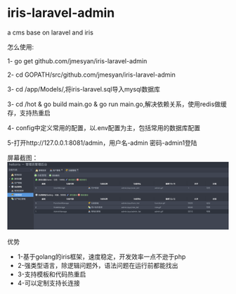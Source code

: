 # iris-laravel-admin
a cms base on laravel and iris

怎么使用:

1- go get github.com/jmesyan/iris-laravel-admin

2- cd GOPATH/src/github.com/jmesyan/iris-laravel-admin

3- cd /app/Models/,将iris-laravel.sql导入mysql数据库

3- cd /hot & go build main.go & go run main.go,解决依赖关系，使用redis做缓存，支持热重启

4- config中定义常用的配置，以.env配置为主，包括常用的数据库配置

5-打开http://127.0.0.1:8081/admin，用户名-admin 密码-admin1登陆


屏幕截图：
![image](./show.png)

优势

- 1-基于golang的iris框架，速度稳定，开发效率一点不逊于php
- 2-强类型语言，除逻辑问题外，语法问题在运行前都能找出
- 3-支持模板和代码热重启
- 4-可以定制支持长连接